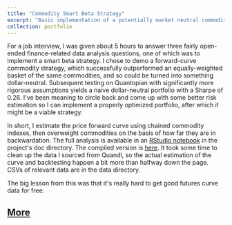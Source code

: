 ```yaml
---
title: "Commodity Smart Beta Strategy"
excerpt: "Basic implementation of a potentially market neutral commodity investment strategy done as homework for an interview<br/><img src='/images/pfc_hat.png' height='240' width='336'>"
collection: portfolio
---
```


For a job interview, I was given about 5 hours to answer three fairly open-ended finance-related data analysis questions, one of which was to implement a smart beta strategy. I chose to demo a forward-curve commodity strategy, which successfully outperformed an equally-weighted basket of the same commodities, and so could be turned into something dollar-neutral. Subsequent testing on Quantopian with significantly more rigorous assumptions yields a naive dollar-neutral portfolio with a Sharpe of 0.26. I've been meaning to circle back and come up with some better risk estimation so I can implement a properly optimized portfolio, after which it might be a viable strategy.

In short, I estimate the price forward curve using chained commodity indexes, then overweight commodities on the basis of how far they are in backwardation. The full analysis is available in an <a href='https://github.com/CharlesNaylor/yewno/doc/Q2.rmd'>RStudio notebook</a> in the project's doc directory. The compiled version is [here](https://rawgit.com/CharlesNaylor/yewno/master/doc/Q2.html). It took some time to clean up the data I sourced from Quandl, so the actual estimation of the curve and backtesting happen a bit more than halfway down the page. CSVs of relevant data are in the data directory.

The big lesson from this was that it's really hard to get good futures curve data for free.

## <a href='https://rawgit.com/CharlesNaylor/yewno/master/doc/Q2.html'>More</a>
